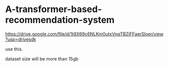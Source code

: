 # A-transformer-based-recommendation-system

https://drive.google.com/file/d/1t8X69c6NLKm0utxVnqTBZiFFaerSloer/view?usp=drivesdk

use this. 

dataset size will be more than 15gb
